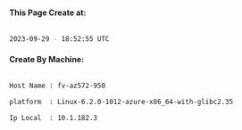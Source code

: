
   
#### This Page Create at:

```bash

2023-09-29 - 18:52:55 UTC

```

#### Create By Machine:

```bash

Host Name : fv-az572-950

platform  : Linux-6.2.0-1012-azure-x86_64-with-glibc2.35

Ip Local  : 10.1.182.3

```


